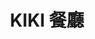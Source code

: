 ---
title: "KIKI 餐廳"
description: "KIKI 餐廳"
layout: shop
keywords:
  - 美食競賽
  - 台灣美食
  - 美食精選
datePublished: "2025-06-30"
dateModified: "2025-07-05"
city: "台北市"
district: "信義區"
address: "110台北市信義區松壽路12號6樓"
phone: "0227220388"
geo: "25.03547347332171, 121.56607003310049"
google_map: "https://maps.app.goo.gl/7Fnc7qH7bB7G37Xw8"
footinder: "https://footinder.com.tw/%e5%8f%b0%e5%8c%97%e5%b8%82%e4%bf%a1%e7%be%a9%e5%8d%80/362203/"
official: "https://www.kiki1991.com/main/tw/"
award:
  - name: "500盤"
    year: "2024"
    entries:
      - dishes:
          - "老皮嫩肉"

---